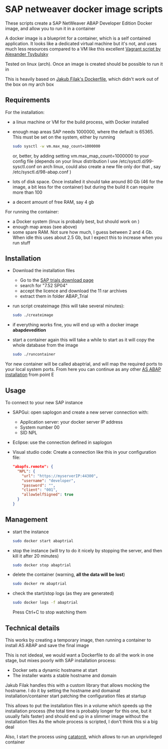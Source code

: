 # SAP netweaver docker image scripts

These scripts create a SAP NetWeaver ABAP Developer Edition Docker image, and allow you to run it in a container

A docker image is a blueprint for a container, which is a self contained application. It looks like a dedicated virtual machine but it's not, and uses much less resources compared to a VM like this excellent [Vagrant script by
Alexander Tsybulsky](https://github.com/sbcgua/sap-nw-abap-vagrant)

Tested on linux (arch). Once an image is created should be possible to run it in

This is heavily based on [Jakub Filak's Dockerfile](https://github.com/filak-sap/sap-nw-abap-docker), which didn't work out of the box on my arch box

## Requirements

For the installation:

- a linux machine or VM for the build process, with Docker installed
- enough map areas
  SAP needs 1000000, where the default is 65365. This must be set on the system, either by running

  ```bash
  sudo sysctl -w vm.max_map_count=1000000
  ```

  or, better, by adding setting vm.max_map_count=1000000 to your config file (depends on your linux distribution I use /etc/sysctl.d/99-sysctl.conf on arch linux, could also create a new file only dor that , say /etc/sysctl.d/98-abap.conf )

- lots of disk space. Once installed it should take around 80 Gb (46 for the image, a bit less for the container) but during the build it can require more than 100
- a decent amount of free RAM, say 4 gb

For running the container:

- a Docker system (linux is probably best, but should work on )
- enough map areas (see above)
- some spare RAM. Not sure how much, I guess between 2 and 4 Gb. When idle this uses about 2.5 Gb, but I expect this to increase when you run stuff

## Installation

- Download the installation files
  - Go to the [SAP trials download page](https://developers.sap.com/trials-downloads.html)
  - search for "7.52 SP04"
  - accept the licence and download the 11 rar archives
  - extract them in folder ABAP_Trial
- run script createimage (this will take several minutes):

  ```bash
  sudo ./createimage
  ```

- if everything works fine, you will end up with a docker image **abapdevedition**
- start a container again this will take a while to start as it will copy the whole database from the image

  ```bash
  sudo ./runcontainer
  ```

Yor new container will be called abaptrial, and will map the required ports to your local system ports. From here you can continue as any other [AS ABAP installation](https://blogs.sap.com/2017/09/04/newbies-guide-installing-abap-as-751-sp02-on-linux) from point E

## Usage

To connect to your new SAP instance

- SAPGui: open saplogon and create a new server connection with:
  - Application server: your docker server IP address
  - System number 00
  - SID NPL
- Eclipse: use the connection defined in saplogon
- Visual studio code: Create a connection like this in your configuration file:

  ```JSON
  "abapfs.remote": {
    "NPL": {
      "url": "https://myserverIP:44300",
      "username": "developer",
      "password": "",
      "client": "001",
      "allowSelfSigned": true
    }
  }
  ```

## Management

- start the instance

  ```bash
  sudo docker start abaptrial
  ```

- stop the instance (will try to do it nicely by stopping the server, and then kill it after 20 minutes)

  ```bash
  sudo docker stop abaptrial
  ```

- delete the container (warning, **all the data will be lost**)

  ```bash
  sudo docker rm abaptrial
  ```

- check the start/stop logs (as they are generated)

  ```bash
  sudo docker logs -f abaptrial
  ```

  Press Ctrl+C to stop watching them

## Technical details

This works by creating a temporary image, then running a container to install AS ABAP and save the final image

This is not idedeal, we would want a Dockerfile to do all the work in one stage, but mixes poorly with SAP installation process:

- Docker sets a dynamic hostname at start
- The installer wants a stable hostname and domain

Jakub Filak handles this with a custom library that allows mocking the hostname. I do it by setting the hostname and domainat installation/container start patching the configuration files at startup

This allows to put the installation files in a volume which speeds up the installation process (the total time is probably longer for this one, but it usually fails faster) and should end up in a slimmer image without the installation files
As the whole process is scripted, I don't think this si a big deal

Also, I start the process using [catatonit](https://github.com/openSUSE/catatonit), which allows to run an unprivileged container
